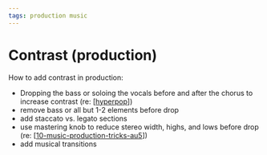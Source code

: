 ```yaml
---
tags: production music
---
```


# Contrast (production)

How to add contrast in production:

- Dropping the bass or soloing the vocals before and after the chorus to increase contrast (re: [[hyperpop]])
- remove bass or all but 1-2 elements before drop
- add staccato vs. legato sections
- use mastering knob to reduce stereo width, highs, and lows before drop (re: [[10-music-production-tricks-au5]])
- add musical transitions

[//begin]: # "Autogenerated link references for markdown compatibility"
[hyperpop]: hyperpop "Hyperpop"
[10-music-production-tricks-au5]: 10-music-production-tricks-au5 "10 music production tricks (learnt from Au5)"
[//end]: # "Autogenerated link references"
